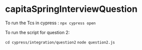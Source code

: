 # capitaSpringInterviewQuestion

To run the Tcs in cypress :
`npx cypress open`

To run the script for question 2:

`cd cypress/integration/question2`
`node question2.js `